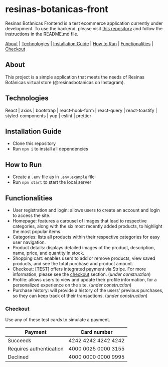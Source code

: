 # resinas-botanicas-front

Resinas Botânicas Frontend is a test ecommerce application currently under development. To use the backend, please visit [this repository](https://github.com/eumerme/resinas-botanicas-back) and follow the instructions in the README.md file.

[About](#about) |
[Technologies](#technologies) |
[Installation Guide](#installation-guide) |
[How to Run](#how-to-run) |
[Functionalities](#functionalities) |
[Checkout](#checkout)

## About

This project is a simple application that meets the needs of Resinas Botânicas virtual store (@resinasbotanicas on Instagram).

## Technologies

React | axios | bootstrap | react-hook-form | react-query | react-toastify | styled-components | yup | eslint | prettier

## Installation Guide

- Clone this repository
- Run `npm i` to install all dependencies

## How to Run

- Create a `.env` file as in `.env.example` file
- Run `npm start` to start the local server

## Functionalities

- User registration and login: allows users to create an account and login to access the site.
- Homepage: features a carousel of images that lead to respective categories, along with the six most recently added products, to highlight the most popular items.
- Categories: lists all products within their respective categories for easy user navigation.
- Product details: displays detailed images of the product, description, name, price, and quantity in stock.
- Shopping cart: enables users to add or remove products, view saved products, and see the total purchase and product amount.
- Checkout: [TEST] offers integrated payment via Stripe. For more information, please see the [checkout](#checkout) section. (_under construction_)
- Profile: allows users to view and update their profile information, for a personalized experience on the site. (_under construction_)
- Purchase history: will provide a history of the users' previous purchases, so they can keep track of their transactions. (_under construction_)

### Checkout

Use any of these test cards to simulate a payment.

| Payment                 | Card number         |
| ----------------------- | ------------------- |
| Succeeds                | 4242 4242 4242 4242 |
| Requires authentication | 4000 0025 0000 3155 |
| Declined                | 4000 0000 0000 9995 |
